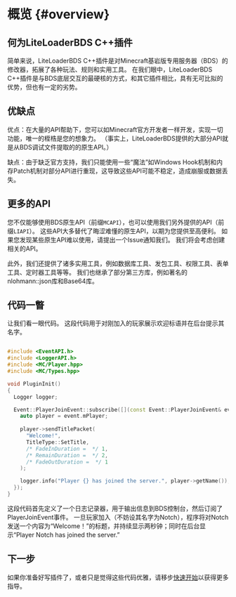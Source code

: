 # 概览 {#overview}

## 何为LiteLoaderBDS C++插件

简单来说，LiteLoaderBDS C++插件是对Minecraft基岩版专用服务器（BDS）的修改器，拓展了各种玩法、规则和实用工具。
在我们眼中，LiteLoaderBDS C++插件是与BDS底层交互的最硬核的方式，和其它插件相比，具有无可比拟的优势，但也有一定的劣势。

## 优缺点

优点：在大量的API帮助下，您可以如Minecraft官方开发者一样开发，实现一切功能，唯一的桎梏是您的想象力。
（事实上，LiteLoaderBDS提供的大部分API就是从BDS调试文件提取的的原生API。）

缺点：由于缺乏官方支持，我们只能使用一些“魔法”如Windows Hook机制和内存Patch机制对部分API进行重现，这导致这些API可能不稳定，造成崩服或数据丢失。

## 更多的API

您不仅能够使用BDS原生API（前缀`MCAPI`），也可以使用我们另外提供的API（前缀`LIAPI`）。
这些API大多替代了晦涩难懂的原生API，以期为您提供至高便利。
如果您发现某些原生API难以使用，请提出一个Issue通知我们。
我们将会考虑创建相关的API。

此外，我们还提供了诸多实用工具，例如数据库工具、发包工具、权限工具、表单工具、定时器工具等等。
我们也继承了部分第三方库，例如著名的nlohmann::json库和Base64库。

## 代码一瞥

让我们看一眼代码。
这段代码用于对刚加入的玩家展示欢迎标语并在后台提示其名字。

```cpp

#include <EventAPI.h>
#include <LoggerAPI.h>
#include <MC/Player.hpp>
#include <MC/Types.hpp>

void PluginInit()
{
  Logger logger;

  Event::PlayerJoinEvent::subscribe([](const Event::PlayerJoinEvent& event) {
    auto player = event.mPlayer;
    
    player->sendTitlePacket(
      "Welcome!",
      TitleType::SetTitle,
      /* FadeInDuration =  */ 1,
      /* RemainDuration =  */ 2,
      /* FadeOutDuration =  */ 1
    );

    logger.info("Player {} has joined the server.", player->getName());
  });
}

```

这段代码首先定义了一个日志记录器，用于输出信息到BDS控制台，然后订阅了PlayerJoinEvent事件。
一旦玩家加入（不妨设其名字为Notch），程序将对Notch发送一个内容为“Welcome！”的标题，并持续显示两秒钟；同时在后台显示“Player Notch has joined the server.”

## 下一步

如果你准备好写插件了，或者只是觉得这些代码优雅，请移步[快速开始](02_quickstart.md)以获得更多指导。